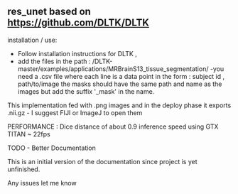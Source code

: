 res_unet based on https://github.com/DLTK/DLTK
-

installation / use:
- Follow installation instructions for DLTK ,
- add the files in the path : /DLTK-master/examples/applications/MRBrainS13_tissue_segmentation/
-you need a .csv file where each line is a data point in the form :
        subject id , path/to/image
the masks should have the same path and name as the images but add the suffix '_mask' in the name.


This implementation fed with .png images and in the deploy phase it exports .nii.gz - I suggest FIJI or ImageJ to open them

PERFORMANCE :
Dice distance of about 0.9
inference speed using GTX TITAN ~ 22fps

TODO - Better Documentation

This is an initial version of the documentation since project is yet unfinished.

Any issues let me know

